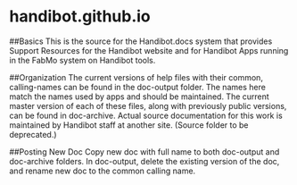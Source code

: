 # handibot.github.io

##Basics
This is the source for the Handibot.docs system that provides Support Resources for the Handibot website and for Handibot Apps running in the FabMo system on Handibot tools.

##Organization
The current versions of help files with their common, calling-names can be found in the doc-output folder. The names here match the names used by apps and should be maintained. The current master version of each of these files, along with previously public versions, can be found in doc-archive. Actual source documentation for this work is maintained by Handibot staff at another site. (Source folder to be deprecated.)

##Posting New Doc
Copy new doc with full name to both doc-output and doc-archive folders. In doc-output, delete the existing version of the doc, and rename new doc to the common calling name.
